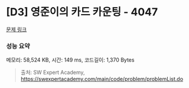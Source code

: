# [D3] 영준이의 카드 카운팅 - 4047 

[문제 링크](https://swexpertacademy.com/main/code/problem/problemDetail.do?contestProbId=AWIsY84KEPMDFAWN) 

### 성능 요약

메모리: 58,524 KB, 시간: 149 ms, 코드길이: 1,370 Bytes



> 출처: SW Expert Academy, https://swexpertacademy.com/main/code/problem/problemList.do